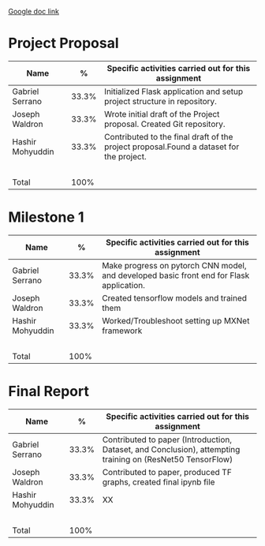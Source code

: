 [Google doc link](https://docs.google.com/document/d/18cazhAwAzokPHTNtpyJsqL0e_AU12ttewt_k00zch1A/edit?usp=sharing)

# Project Proposal

| Name             | %      | Specific activities carried out for this assignment                                     |
| ---------------- | ------ | --------------------------------------------------------------------------------------- |
| Gabriel Serrano  | 33.3% | Initialized Flask application and setup project structure in repository.                |
| Joseph Waldron   | 33.3%  | Wrote initial draft of the Project proposal. Created Git repository.                    |
| Hashir Mohyuddin | 33.3%  | Contributed to the final draft of the project proposal.Found a dataset for the project. |
| <br/>            | <br/>  | <br/>                                                                                   |
| Total            | 100%   | <br/>                                                                                   |

# Milestone 1

| Name             | %      | Specific activities carried out for this assignment                                      |
| ---------------- | ------ | ---------------------------------------------------------------------------------------- |
| Gabriel Serrano  | 33.3% | Make progress on pytorch CNN model, and developed basic front end for Flask application. |
| Joseph Waldron   | 33.3%  | Created tensorflow models and trained them                                               |
| Hashir Mohyuddin | 33.3%  | Worked/Troubleshoot setting up MXNet framework                                           |
| <br/>            | <br/>  | <br/>                                                                                    |
| Total            | 100%   | <br/>                                                                                    |

# Final Report

| Name             | %      | Specific activities carried out for this assignment                                      |
| ---------------- | ------ | ---------------------------------------------------------------------------------------- |
| Gabriel Serrano  | 33.3% | Contributed to paper (Introduction, Dataset, and Conclusion), attempting training on (ResNet50 TensorFlow) |
| Joseph Waldron   | 33.3%  | Contributed to paper, produced TF graphs, created final ipynb file                       |
| Hashir Mohyuddin | 33.3%  | XX                                          |
| <br/>            | <br/>  | <br/>                                                                                    |
| Total            | 100%   | <br/>                                                                                    |
